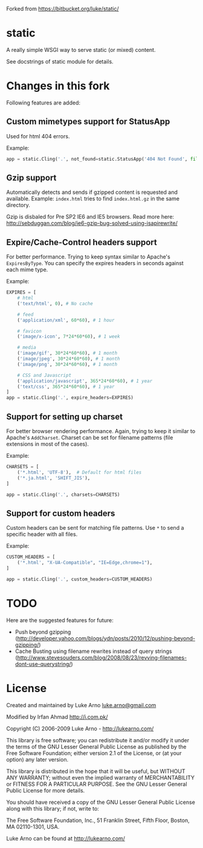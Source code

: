 Forked from https://bitbucket.org/luke/static/

static
======

A really simple WSGI way to serve static (or mixed) content.

See docstrings of static module for details.

Changes in this fork
====================

Following features are added:

Custom mimetypes support for StatusApp
---------------------------------------------------------

Used for html 404 errors.

Example:

```python
app = static.Cling('.', not_found=static.StatusApp('404 Not Found', file='./404.html'))
```

Gzip support
-----------------

Automatically detects and sends if gzipped content is
requested and available. Example: `index.html` tries to find `index.html.gz`
in the same directory.

Gzip is disbaled for Pre SP2 IE6 and IE5 browsers. Read more here: 
http://sebduggan.com/blog/ie6-gzip-bug-solved-using-isapirewrite/


Expire/Cache-Control headers support
-----------------------------------------------------

For better performance. Trying to keep syntax similar to Apache's
`ExpiresByType`. You can specify the expires headers in
seconds against each mime type.

Example:

```python
EXPIRES = [
    # html
    ('text/html', 0), # No cache

    # feed
    ('application/xml', 60*60), # 1 hour

    # favicon
    ('image/x-icon', 7*24*60*60), # 1 week

    # media
    ('image/gif', 30*24*60*60), # 1 month
    ('image/jpeg', 30*24*60*60), # 1 month
    ('image/png', 30*24*60*60), # 1 month

    # CSS and Javascript
    ('application/javascript', 365*24*60*60), # 1 year
    ('text/css', 365*24*60*60), # 1 year
]
app = static.Cling('.', expire_headers=EXPIRES)
```

Support for setting up charset
---------------------------------------------------------

For better browser rendering performance. Again, trying to keep
it similar to Apache's `AddCharset`. Charset can be set for filename
patterns (file extensions in most of the cases).

Example:

```python
CHARSETS = [
    ('*.html', 'UTF-8'),  # Default for html files
    ('*.ja.html', 'SHIFT_JIS'),
]

app = static.Cling('.', charsets=CHARSETS)
```

Support for custom headers
---------------------------------------------------------

Custom headers can be sent for matching file patterns. Use `*` to
send a specific header with all files.

Example:

```python
CUSTOM_HEADERS = [
    ('*.html', "X-UA-Compatible", "IE=Edge,chrome=1"),
]

app = static.Cling('.', custom_headers=CUSTOM_HEADERS)
```

TODO
====

Here are the suggested features for future:

* Push beyond gzipping (http://developer.yahoo.com/blogs/ydn/posts/2010/12/pushing-beyond-gzipping/)
* Cache Busting using filename rewrites instead of query strings (http://www.stevesouders.com/blog/2008/08/23/revving-filenames-dont-use-querystring/)

License
=======

Created and maintained by Luke Arno <luke.arno@gmail.com>

Modified by Irfan Ahmad <http://i.com.pk/>

Copyright (C) 2006-2009 Luke Arno - http://lukearno.com/

This library is free software; you can redistribute it and/or
modify it under the terms of the GNU Lesser General Public
License as published by the Free Software Foundation; either
version 2.1 of the License, or (at your option) any later version.

This library is distributed in the hope that it will be useful,
but WITHOUT ANY WARRANTY; without even the implied warranty of
MERCHANTABILITY or FITNESS FOR A PARTICULAR PURPOSE.  See the GNU
Lesser General Public License for more details.

You should have received a copy of the GNU Lesser General Public
License along with this library; if not, write to:

The Free Software Foundation, Inc., 
51 Franklin Street, Fifth Floor, 
Boston, MA  02110-1301, USA.

Luke Arno can be found at http://lukearno.com/